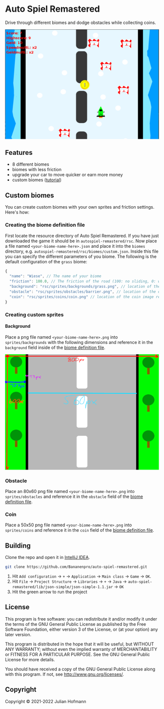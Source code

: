 # Auto Spiel Remastered

Drive through different biomes and dodge obstacles while collecting coins.

![](rsc/readme-images/screenshot.png)

## Features

- 8 different biomes
- biomes with less friction
- upgrade your car to move quicker or earn more money
- custom biomes ([tutorial](#custom-biomes))

## Custom biomes

You can create custom biomes with your own sprites and friction settings. Here's how:

### Creating the biome definition file

First locate the resource directory of Auto Spiel Remastered. If you have just downloaded the game it should be in `autospiel-remastered/rsc`.
Now place a file named `<your-biome-name-here>.json` and place it into the `biomes` directory, e.g. `autospiel-remastered/rsc/biomes/custom.json`.
Inside this file you can specify the different parameters of you biome. The following is the default configuration of the `grass` biome:
```javascript
{
  "name": "Wiese", // The name of your biome
  "friction": 100.0, // The friction of the road (100: no sliding, 0: won't slow down)
  "background": "rsc/sprites/backgrounds/grass.png", // location of the background image relative to the root directory
  "obstacle": "rsc/sprites/obstacles/barrier.png", // location of the obstacle image relative to the root directory
  "coin": "rsc/sprites/coins/coin.png" // location of the coin image relative to the root directory
}
```

### Creating custom sprites

#### Background

Place a png file named `<your-biome-name-here>.png` into `sprites/backgrounds` with the following dimensions and reference it in the `background` field inside of the [biome definition file](#creating-the-biome-definition-file).

![](rsc/readme-images/biome-background-dimensions.png)

### Obstacle

Place an 80x60 png file named `<your-biome-name-here>.png` into `sprites/obstacles` and reference it in the `obstacle` field of the [biome definition file](#creating-the-biome-definition-file).

### Coin

Place a 50x50 png file named `<your-biome-name-here>.png` into `sprites/coins` and reference it in the `coin` field of the [biome definition file](#creating-the-biome-definition-file).

## Building

Clone the repo and open it in [IntelliJ IDEA](https://www.jetbrains.com/idea/).
```sh
git clone https://github.com/Bananenpro/auto-spiel-remastered.git
```

1. Hit `Add configuration` -> `+` -> `Application` -> `Main class` -> `Game` -> `OK`.
2. Hit `File` -> `Project Structure` -> `Libraries` -> `+` -> `Java` -> `auto-spiel-remastered/lib/json-simple/json-simple-1.1.jar` -> `OK`
3. Hit the green arrow to run the project

## License

This program is free software: you can redistribute it and/or modify
it under the terms of the GNU General Public License as published by
the Free Software Foundation, either version 3 of the License, or
(at your option) any later version.

This program is distributed in the hope that it will be useful,
but WITHOUT ANY WARRANTY; without even the implied warranty of
MERCHANTABILITY or FITNESS FOR A PARTICULAR PURPOSE.  See the
GNU General Public License for more details.

You should have received a copy of the GNU General Public License
along with this program.  If not, see <http://www.gnu.org/licenses/>.

## Copyright

Copyright © 2021-2022 Julian Hofmann
